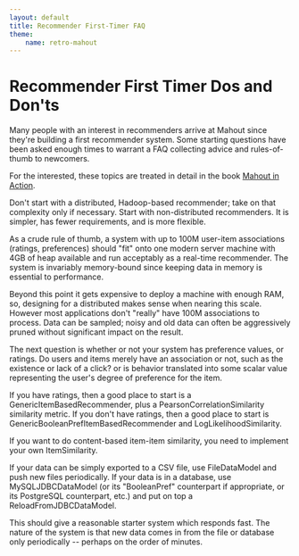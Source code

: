 ```yaml
---
layout: default
title: Recommender First-Timer FAQ
theme:
    name: retro-mahout
---
```


# Recommender First Timer Dos and Don'ts

Many people with an interest in recommenders arrive at Mahout since they're
building a first recommender system. Some starting questions have been
asked enough times to warrant a FAQ collecting advice and rules-of-thumb to
newcomers.

For the interested, these topics are treated in detail in the book [Mahout in Action](http://manning.com/owen/).

Don't start with a distributed, Hadoop-based recommender; take on that
complexity only if necessary. Start with non-distributed recommenders. It
is simpler, has fewer requirements, and is more flexible. 

As a crude rule of thumb, a system with up to 100M user-item associations
(ratings, preferences) should "fit" onto one modern server machine with 4GB
of heap available and run acceptably as a real-time recommender. The system
is invariably memory-bound since keeping data in memory is essential to
performance.

Beyond this point it gets expensive to deploy a machine with enough RAM,
so, designing for a distributed makes sense when nearing this scale.
However most applications don't "really" have 100M associations to process.
Data can be sampled; noisy and old data can often be aggressively pruned
without significant impact on the result.

The next question is whether or not your system has preference values, or
ratings. Do users and items merely have an association or not, such as the
existence or lack of a click? or is behavior translated into some scalar
value representing the user's degree of preference for the item.

If you have ratings, then a good place to start is a
GenericItemBasedRecommender, plus a PearsonCorrelationSimilarity similarity
metric. If you don't have ratings, then a good place to start is
GenericBooleanPrefItemBasedRecommender and LogLikelihoodSimilarity.

If you want to do content-based item-item similarity, you need to implement
your own ItemSimilarity.

If your data can be simply exported to a CSV file, use FileDataModel and
push new files periodically.
If your data is in a database, use MySQLJDBCDataModel (or its "BooleanPref"
counterpart if appropriate, or its PostgreSQL counterpart, etc.) and put on
top a ReloadFromJDBCDataModel.

This should give a reasonable starter system which responds fast. The
nature of the system is that new data comes in from the file or database
only periodically -- perhaps on the order of minutes. 